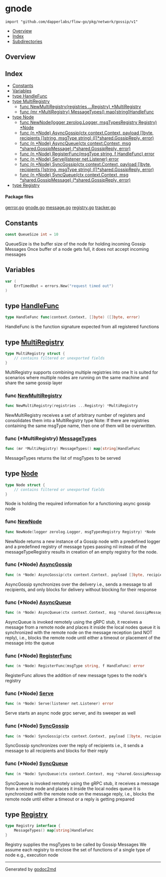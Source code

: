 

# gnode
`import "github.com/dapperlabs/flow-go/pkg/network/gossip/v1"`

* [Overview](#pkg-overview)
* [Index](#pkg-index)
* [Subdirectories](#pkg-subdirectories)

## <a name="pkg-overview">Overview</a>



## <a name="pkg-index">Index</a>
* [Constants](#pkg-constants)
* [Variables](#pkg-variables)
* [type HandleFunc](#HandleFunc)
* [type MultiRegistry](#MultiRegistry)
  * [func NewMultiRegistry(registries ...Registry) *MultiRegistry](#NewMultiRegistry)
  * [func (mr *MultiRegistry) MessageTypes() map[string]HandleFunc](#MultiRegistry.MessageTypes)
* [type Node](#Node)
  * [func NewNode(logger zerolog.Logger, msgTypesRegistry Registry) *Node](#NewNode)
  * [func (n *Node) AsyncGossip(ctx context.Context, payload []byte, recipients []string, msgType string) ([]*shared.GossipReply, error)](#Node.AsyncGossip)
  * [func (n *Node) AsyncQueue(ctx context.Context, msg *shared.GossipMessage) (*shared.GossipReply, error)](#Node.AsyncQueue)
  * [func (n *Node) RegisterFunc(msgType string, f HandleFunc) error](#Node.RegisterFunc)
  * [func (n *Node) Serve(listener net.Listener) error](#Node.Serve)
  * [func (n *Node) SyncGossip(ctx context.Context, payload []byte, recipients []string, msgType string) ([]*shared.GossipReply, error)](#Node.SyncGossip)
  * [func (n *Node) SyncQueue(ctx context.Context, msg *shared.GossipMessage) (*shared.GossipReply, error)](#Node.SyncQueue)
* [type Registry](#Registry)


#### <a name="pkg-files">Package files</a>
[gerror.go](https://github.com/dapperlabs/flow-go/tree/master/pkg/network/gossip/v1/gerror.go) [gnode.go](https://github.com/dapperlabs/flow-go/tree/master/pkg/network/gossip/v1/gnode.go) [message.go](https://github.com/dapperlabs/flow-go/tree/master/pkg/network/gossip/v1/message.go) [registry.go](https://github.com/dapperlabs/flow-go/tree/master/pkg/network/gossip/v1/registry.go) [tracker.go](https://github.com/dapperlabs/flow-go/tree/master/pkg/network/gossip/v1/tracker.go)


## <a name="pkg-constants">Constants</a>
``` go
const QueueSize int = 10
```
QueueSize is the buffer size of the node for holding incoming Gossip Messages
Once buffer of a node gets full, it does not accept incoming messages


## <a name="pkg-variables">Variables</a>
``` go
var (
    ErrTimedOut = errors.New("request timed out")
)
```



## <a name="HandleFunc">type</a> [HandleFunc](https://github.com/dapperlabs/flow-go/tree/master/pkg/network/gossip/v1/registry.go?s=254:315#L10)
``` go
type HandleFunc func(context.Context, []byte) ([]byte, error)
```
HandleFunc is the function signature expected from all registered functions










## <a name="MultiRegistry">type</a> [MultiRegistry](https://github.com/dapperlabs/flow-go/tree/master/pkg/network/gossip/v1/registry.go?s=738:799#L21)
``` go
type MultiRegistry struct {
    // contains filtered or unexported fields
}

```
MultiRegistry supports combining multiple registries into one
It is suited for scenarios where multiple nodes are running on the same machine and share the
same gossip layer







### <a name="NewMultiRegistry">func</a> [NewMultiRegistry](https://github.com/dapperlabs/flow-go/tree/master/pkg/network/gossip/v1/registry.go?s=1170:1230#L33)
``` go
func NewMultiRegistry(registries ...Registry) *MultiRegistry
```
NewMultiRegistry receives a set of arbitrary number of registers and consolidates them into a MultiRegistry type
Note: If there are registries containing the same msgType name, then one of
them will be overwritten.





### <a name="MultiRegistry.MessageTypes">func</a> (\*MultiRegistry) [MessageTypes](https://github.com/dapperlabs/flow-go/tree/master/pkg/network/gossip/v1/registry.go?s=859:920#L26)
``` go
func (mr *MultiRegistry) MessageTypes() map[string]HandleFunc
```
MessageTypes returns the list of msgTypes to be served




## <a name="Node">type</a> [Node](https://github.com/dapperlabs/flow-go/tree/master/pkg/network/gossip/v1/gnode.go?s=616:731#L24)
``` go
type Node struct {
    // contains filtered or unexported fields
}

```
Node is holding the required information for a functioning async gossip node







### <a name="NewNode">func</a> [NewNode](https://github.com/dapperlabs/flow-go/tree/master/pkg/network/gossip/v1/gnode.go?s=1111:1179#L41)
``` go
func NewNode(logger zerolog.Logger, msgTypesRegistry Registry) *Node
```
NewNode returns a new instance of a Gossip node with a predefined logger and a predefined
registry of message types passing nil instead of the messageTypeRegistry results
in creation of an empty registry for the node.





### <a name="Node.AsyncGossip">func</a> (\*Node) [AsyncGossip](https://github.com/dapperlabs/flow-go/tree/master/pkg/network/gossip/v1/gnode.go?s=2108:2239#L67)
``` go
func (n *Node) AsyncGossip(ctx context.Context, payload []byte, recipients []string, msgType string) ([]*shared.GossipReply, error)
```
AsyncGossip synchronizes over the delivery
i.e., sends a message to all recipients, and only blocks for delivery without blocking for their response




### <a name="Node.AsyncQueue">func</a> (\*Node) [AsyncQueue](https://github.com/dapperlabs/flow-go/tree/master/pkg/network/gossip/v1/gnode.go?s=2629:2731#L75)
``` go
func (n *Node) AsyncQueue(ctx context.Context, msg *shared.GossipMessage) (*shared.GossipReply, error)
```
AsyncQueue is invoked remotely using the gRPC stub,
it receives a message from a remote node and places it inside the local nodes queue
it is synchronized with the remote node on the message reception (and NOT reply), i.e., blocks the remote node until either
a timeout or placement of the message into the queue




### <a name="Node.RegisterFunc">func</a> (\*Node) [RegisterFunc](https://github.com/dapperlabs/flow-go/tree/master/pkg/network/gossip/v1/gnode.go?s=5434:5497#L171)
``` go
func (n *Node) RegisterFunc(msgType string, f HandleFunc) error
```
RegisterFunc allows the addition of new message types to the node's registry




### <a name="Node.Serve">func</a> (\*Node) [Serve](https://github.com/dapperlabs/flow-go/tree/master/pkg/network/gossip/v1/gnode.go?s=4904:4953#L150)
``` go
func (n *Node) Serve(listener net.Listener) error
```
Serve starts an async node grpc server, and its sweeper as well




### <a name="Node.SyncGossip">func</a> (\*Node) [SyncGossip](https://github.com/dapperlabs/flow-go/tree/master/pkg/network/gossip/v1/gnode.go?s=1759:1889#L61)
``` go
func (n *Node) SyncGossip(ctx context.Context, payload []byte, recipients []string, msgType string) ([]*shared.GossipReply, error)
```
SyncGossip synchronizes over the reply of recipients
i.e., it sends a message to all recipients and blocks for their reply




### <a name="Node.SyncQueue">func</a> (\*Node) [SyncQueue](https://github.com/dapperlabs/flow-go/tree/master/pkg/network/gossip/v1/gnode.go?s=3545:3646#L103)
``` go
func (n *Node) SyncQueue(ctx context.Context, msg *shared.GossipMessage) (*shared.GossipReply, error)
```
SyncQueue is invoked remotely using the gRPC stub,
it receives a message from a remote node and places it inside the local nodes queue
it is synchronized with the remote node on the message reply, i.e., blocks the remote node until either
a timeout or a reply is getting prepared




## <a name="Registry">type</a> [Registry](https://github.com/dapperlabs/flow-go/tree/master/pkg/network/gossip/v1/registry.go?s=488:553#L14)
``` go
type Registry interface {
    MessageTypes() map[string]HandleFunc
}
```
Registry supplies the msgTypes to be called by Gossip Messages
We assume each registry to enclose the set of functions of a single type of node e.g., execution node














- - -
Generated by [godoc2md](http://godoc.org/github.com/lanre-ade/godoc2md)
